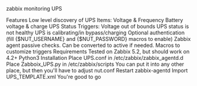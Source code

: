 zabbix monitoring UPS

Features
Low level discovery of UPS
Items:
Voltage & Frequency
Battery voltage & charge
UPS Status
Triggers:
Voltage out of bounds
UPS status is not healthy
UPS is calibrating/in bypass/charging
Optional authentication (fill {$NUT_USERNAME} and {$NUT_PASSWORD} macros to enable)
Zabbix agent passive checks. Can be converted to active if needed.
Macros to customize triggers
Requirements
Tested on Zabbix 5.2, but should work on 4.2+
Python3
Installation
Place UPS.conf in /etc/zabbix/zabbix_agentd.d
Place Zabboix_UPS.py in /etc/zabbix/scripts You can put it into any other place, but then you'll have to adjust nut.conf
Restart zabbix-agentd
Import UPS_TEMPLATE.xml
You're good to go
